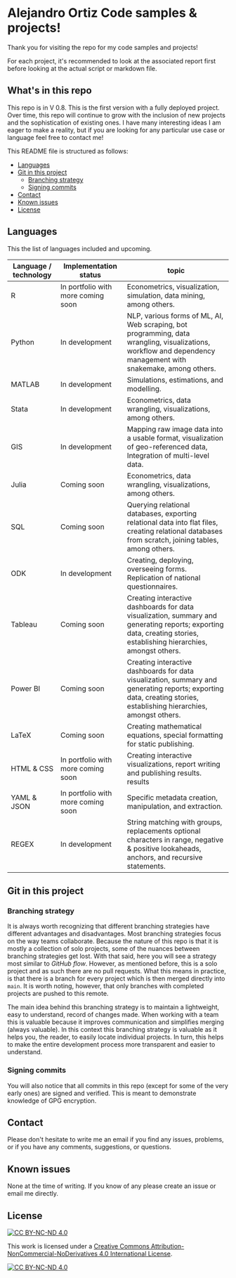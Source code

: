# Alejandro Ortiz Code samples & projects! <!-- omit in toc --> 

Thank you for visiting the repo for my code samples and projects!

For each project, it's recommended to look at the associated report first before looking at the actual script or markdown file.

## What's in this repo <!-- omit in toc --> 

This repo is in V 0.8. This is the first version with a fully deployed project. Over time, this repo will continue to grow with the inclusion of new projects and the sophistication of existing ones. I have many interesting ideas I am eager to make a reality, but if you are looking for any particular use case or language feel free to contact me!

This README file is structured as follows:

- [Languages](#languages)
- [Git in this project](#git-in-this-project)
  - [Branching strategy](#branching-strategy)
  - [Signing commits](#signing-commits)
- [Contact](#contact)
- [Known issues](#known-issues)
- [License](#license)

## Languages

This the list of languages included and upcoming.


| Language / technology | Implementation status              | topic                                                                                                                                                               |
| --------------------- | ---------------------------------- | ------------------------------------------------------------------------------------------------------------------------------------------------------------------- |
| R                     | In portfolio with more coming soon | Econometrics, visualization, simulation, data mining, among others.                                                                                                 |
| Python                | In development                     | NLP, various forms of ML, AI, Web scraping, bot programming, data wrangling, visualizations, workflow and dependency management with snakemake, among others.       |
| MATLAB                | In development                     | Simulations, estimations, and modelling.                                                                                                                            |
| Stata                 | In development                     | Econometrics, data wrangling, visualizations, among others.                                                                                                         |
| GIS                   | In development                     | Mapping raw image data into a usable format, visualization of geo-referenced data, Integration of multi-level data.                                                 |
| Julia                 | Coming soon                        | Econometrics, data wrangling, visualizations, among others.                                                                                                         |
| SQL                   | Coming soon                        | Querying relational databases, exporting relational data into flat files, creating relational databases from scratch, joining tables, among others.                 |
| ODK                   | In development                     | Creating, deploying, overseeing forms. Replication of national questionnaires.                                                                                      |
| Tableau               | Coming soon                        | Creating interactive dashboards for data visualization, summary and generating reports; exporting data, creating stories, establishing hierarchies, amongst others. |
| Power BI              | Coming soon                        | Creating interactive dashboards for data visualization, summary and generating reports; exporting data, creating stories, establishing hierarchies, amongst others. |
| LaTeX                 | Coming soon                        | Creating mathematical equations, special formatting for static publishing.                                                                                          |
| HTML & CSS            | In portfolio with more coming soon | Creating interactive visualizations, report writing and publishing results. results                                                                                 |
| YAML & JSON           | In portfolio with more coming soon | Specific metadata creation, manipulation, and extraction.                                                                                                           |
| REGEX                 | In development                     | String matching with groups, replacements optional characters in  range, negative & positive lookaheads, anchors, and recursive statements.                         |


## Git in this project
### Branching strategy
It is always worth recognizing that different branching strategies have different advantages and disadvantages. Most branching strategies focus on the way teams collaborate. Because the nature of this repo is that it is mostly a collection of solo projects, some of the nuances between branching strategies get lost. With that said, here you will see a strategy most similar to *GitHub flow*. However, as mentioned before, this is a solo project and as such there are no pull requests. What this means in practice, is that there is a branch for every project which is then merged directly into `main`. It is worth noting, however, that only branches with completed projects are pushed to this remote.

The main idea behind this branching strategy is to maintain a lightweight, easy to understand, record of changes made. When working with a team this is valuable because it improves communication and simplifies merging (always valuable). In this context this branching strategy is valuable as it helps you, the reader, to easily locate individual projects. In turn, this helps to make the entire development process more transparent and easier to understand.

### Signing commits
You will also notice that all commits in this repo (except for some of the very early ones) are signed and verified. This is meant to demonstrate knowledge of GPG encryption.

## Contact

Please don't hesitate to write me an email if you find any issues, problems, or if you have any comments, suggestions, or questions.  

## Known issues

None at the time of writing. If you know of any please create an issue or email me directly.

## License

[![CC BY-NC-ND 4.0](https://img.shields.io/badge/License-CC%20BY--NC--ND-lightgrey)](https://creativecommons.org/licenses/by-nc-nd/4.0/)

This work is licensed under a [Creative Commons Attribution-NonCommercial-NoDerivatives 4.0 International License](https://creativecommons.org/licenses/by-nc-nd/4.0/).

[![CC BY-NC-ND 4.0](https://licensebuttons.net/l/by-nc-nd/4.0/88x31.png)](https://creativecommons.org/licenses/by-nc-nd/4.0/)
